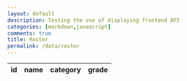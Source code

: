 ```yaml
---
layout: default
description: Testing the use of displaying frontend API
categories: [markdown,javascript]
comments: true
title: Roster
permalink: /data/roster
---
```


<table>
  <thead>
  <tr>
    <th>id</th>
    <th>name</th>
    <th>category</th>
    <th>grade</th>
  </tr>
  </thead>
  <tbody id = "result">

  </tbody>
</table>




<!-- Script is layed out in a sequence (no function) and will execute when page is loaded -->
<script>
  // prepare HTML result container for new output
  const resultContainer = document.getElementById("result");

  // prepare fetch options
  const url = "https://backend.dnhsscioly.tk/api/roster/";

  const options = {
    method: 'GET', // *GET, POST, PUT, DELETE, etc.
    mode: 'cors', // no-cors, *cors, same-origin
    cache: 'default', // *default, no-cache, reload, force-cache, only-if-cached
    credentials: 'omit', // include, *same-origin, omit
    headers: {
      'Content-Type': 'application/json'
      // 'Content-Type': 'application/x-www-form-urlencoded',
    },
  };

  // fetch the API
  fetch(url, options)
    // response is a RESTful "promise" on any successful fetch
    .then(response => {
      // check for response errors
      if (response.status !== 200) {
          const errorMsg = 'Database response error: ' + response.status;
          console.log(errorMsg);
          const tr = document.createElement("tr");
          const td = document.createElement("td");
          td.innerHTML = errorMsg;
          tr.appendChild(td);
          resultContainer.appendChild(tr);
          return;
      }
      // valid response will have json data
      response.json().then(data => {
          console.log(data);


          for (const row of data) {
            console.log(row);

            const tr = document.createElement("tr");

            const id = document.createElement("td");
            const name = document.createElement("td");
            const category = document.createElement("td");
            category.innerHTML = row.category;
              const category_select = document.createElement("select");
              category_select.id = "category_select" + row.id;
                var opt = document.createElement("option");
                opt.value = "anatomy";
                opt.innerHTML = "anatomy";
                
                category_select.appendChild(opt);
                category.appendChild(category_select);

              const category_button = document.createElement('button');
                category_button.innerHTML = "submit";
                category_button.id = "button" + row.id
                category_button.onclick = function () {
                  console.log("help me");
                  var event_selected = document.getElementById("button" + row.id);
                  console.log(event_selected);
                  eventSend("add", row.id, event_selected.value);
                }
                category.appendChild(category_button);
            const grade = document.createElement("td");

            id.innerHTML = row.id;
            name.innerHTML = row.name;
            
            grade.innerHTML = row.grade;

            tr.appendChild(id);
            tr.appendChild(name);
            tr.appendChild(category);
            tr.appendChild(grade);

            resultContainer.appendChild(tr);
          }
      })
  })
  // catch fetch errors (ie ACCESS to server blocked)
  .catch(err => {
    console.error(err);
    const tr = document.createElement("tr");
    const td = document.createElement("td");
    td.innerHTML = err;
    tr.appendChild(td);
    resultContainer.appendChild(tr);
  });

  function eventSend(type, id, category) {
    if (type == "add") {
      fetch(url + "addEvent/" + id + "/" + category)
    } else {
      fetch(url + "removeEvent/" + id + "/" + category)
    }
  }
</script>